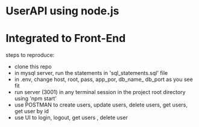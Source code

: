 # UserAPI using node.js 
# Integrated to Front-End

steps to reproduce:
- clone this repo
- in mysql server, run the statements in 'sql_statements.sql' file
- in .env, change host, root, pass, app_por, db_name_ db_port as you see fit
- run server (3001) in any terminal session in the project root directory using 'npm start'
- use POSTMAN to create users, update users, delete users, get users, get user by id 
- use UI to login, logout, get users , delete user


